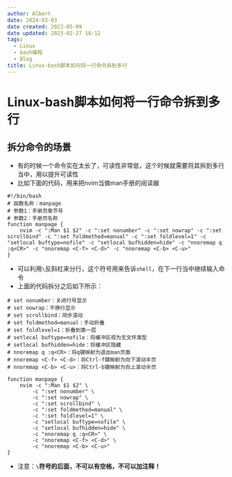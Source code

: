 ```yaml
---
author: Albert
date: 2024-03-03
date created: 2023-05-09
date updated: 2023-02-27 18:12
tags:
  - Linux
  - bash编程
  - Blog
title: Linux-bash脚本如何将一行命令拆到多行
---
```


# Linux-bash脚本如何将一行命令拆到多行

## 拆分命令的场景

- 有的时候一个命令实在太长了，可读性非常低，这个时候就需要将其拆到多行当中，用以提升可读性
- 比如下面的代码，用来把nvim当做man手册的阅读器

```shell
#!/bin/bash
# 函数名称：manpage
# 参数1：手册页章节号
# 参数2：手册页名称
function manpage {
    nvim -c ":Man $1 $2" -c ":set nonumber" -c ":set nowrap" -c ":set scrollbind" -c ":set foldmethod=manual" -c ":set foldlevel=1" -c "setlocal buftype=nofile" -c "setlocal bufhidden=hide" -c "nnoremap q :q<CR>" -c "nnoremap <C-f> <C-d>" -c "nnoremap <C-b> <C-u>"
}
```

- 可以利用`\`反斜杠来分行，这个符号用来告诉`shell`，在下一行当中继续输入命令
- 上面的代码拆分之后如下所示：

```shell
# set nonumber：关闭行号显示
# set nowrap：不换行显示
# set scrollbind：同步滚动
# set foldmethod=manual：手动折叠
# set foldlevel=1：折叠到第一层
# setlocal buftype=nofile：将缓冲区视为无文件类型
# setlocal bufhidden=hide：将缓冲区隐藏
# nnoremap q :q<CR>：将q键映射为退出man页面
# nnoremap <C-f> <C-d>：将Ctrl-f键映射为向下滚动半页
# nnoremap <C-b> <C-u>：将Ctrl-b键映射为向上滚动半页

function manpage {
    nvim -c ":Man $1 $2" \
        -c ":set nonumber" \
        -c ":set nowrap" \
        -c ":set scrollbind" \
        -c ":set foldmethod=manual" \
        -c ":set foldlevel=1" \
        -c "setlocal buftype=nofile" \
        -c "setlocal bufhidden=hide" \
        -c "nnoremap q :q<CR>" \
        -c "nnoremap <C-f> <C-d>" \
        -c "nnoremap <C-b> <C-u>"
}
```

- 注意：**`\`符号的后面，不可以有空格，不可以加注释！**
